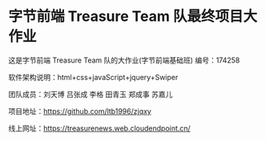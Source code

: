 # 字节前端 Treasure Team 队最终项目大作业

这是字节前端 Treasure Team 队的大作业(字节前端基础班) 编号：174258

软件架构说明：html+css+javaScript+jquery+Swiper

团队成员：刘天博 吕张成 李格 田青玉 郑成事 苏嘉儿

项目地址：https://github.com/ltb1996/zjqxy

线上网址：https://treasurenews.web.cloudendpoint.cn/
